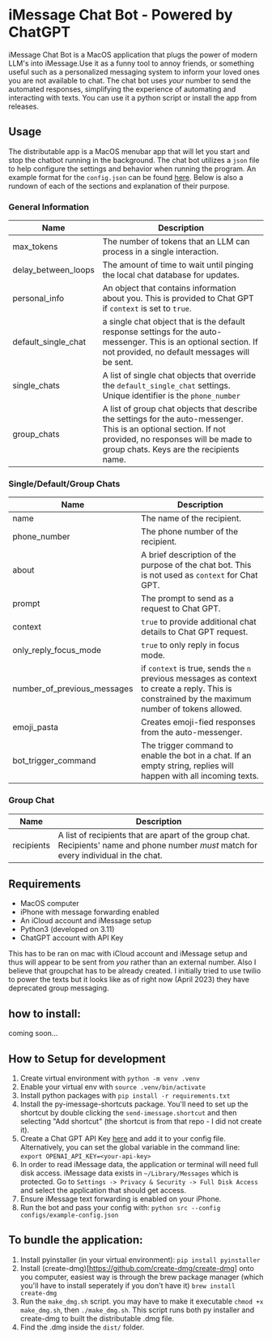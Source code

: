 # iMessage Chat Bot - Powered by ChatGPT

iMessage Chat Bot is a MacOS application that plugs the power of modern LLM's into iMessage.Use it as a funny tool to annoy friends,
or something useful such as a personalized messaging system to inform your loved ones you are not available to chat.
The chat bot uses *your* number to send the automated responses, simplifying the experience of automating and interacting with
texts. You can use it a python script or install the app from releases. 

## Usage
The distributable app is a MacOS menubar app that will let you start and stop the chatbot running in the background.
The chat bot utilizes a `json` file to help configure the settings and behavior when running the program. An example format for the
`config.json` can be found [here](./configs/example-config.json). Below is also a rundown of each of the sections and explanation
of their purpose.

### General Information

| Name | Description |
| --- | --- |
| max_tokens | The number of tokens that an LLM can process in a single interaction.
| delay_between_loops | The amount of time to wait until pinging the local chat database for updates.
| personal_info | An object that contains information about you. This is provided to Chat GPT if `context` is set to `true`.
| default_single_chat | a single chat object that is the default response settings for the auto-messenger. This is an optional section. If not provided, no default messages will be sent.
| single_chats | A list of single chat objects that override the `default_single_chat` settings. Unique identifier is the `phone_number`
| group_chats | A list of group chat objects that describe the settings for the auto-messenger. This is an optional section. If not provided, no responses will be made to group chats. Keys are the recipients name.

### Single/Default/Group Chats

| Name | Description |
| --- | --- |
| name | The name of the recipient.
| phone_number | The phone number of the recipient.
| about | A brief description of the purpose of the chat bot. This is not used as `context` for Chat GPT.
| prompt | The prompt to send as a request to Chat GPT.
| context | `true` to provide additional chat details to Chat GPT request.
| only_reply_focus_mode | `true` to only reply in focus mode. |
| number_of_previous_messages | if `context` is true, sends the `n` previous messages as context to create a reply. This is constrained by the maximum number of tokens allowed.
| emoji_pasta | Creates emoji-fied responses from the auto-messenger.
| bot_trigger_command | The trigger command to enable the bot in a chat. If an empty string, replies will happen with all incoming texts.

### Group Chat

| Name | Description |
| --- | --- |
| recipients | A list of recipients that are apart of the group chat. Recipients' name and phone number *must* match for every individual in the chat.

## Requirements

- MacOS computer
- iPhone with message forwarding enabled
- An iCloud account and iMessage setup
- Python3 (developed on 3.11)
- ChatGPT account with API Key

This has to be ran on mac with iCloud account and iMessage setup and thus will appear to be sent from *you* rather than an external number. Also I believe that groupchat has to be already created. I initially tried to use twilio to power the texts but it looks like as of right now (April 2023) they have deprecated group messaging.

## how to install:
coming soon...


## How to Setup for development
1. Create virtual environment with `python -m venv .venv`
2. Enable your virtual env with `source .venv/bin/activate`
2. Install python packages with `pip install -r requirements.txt`
4. Install the py-imessage-shortcuts package. You'll need to set up the shortcut by double clicking the `send-imessage.shortcut` and then selecting "Add shortcut" (the shortcut is from that repo - I did not create it). 
5. Create a Chat GPT API Key [here](https://platform.openai.com/api-keys) and add it to your config file. Alternatively, you can set the global variable in the command line: `export OPENAI_API_KEY=<your-api-key>`
6. In order to read iMessage data, the application or terminal will need full disk access. iMessage data exists in `~/Library/Messages` which is protected. Go to `Settings -> Privacy & Security -> Full Disk Access` and select the application that should get access.
7. Ensure iMessage text forwarding is enabled on your iPhone.
8. Run the bot and pass your config with: `python src --config configs/example-config.json`

## To bundle the application:
1. Install pyinstaller (in your virtual environment): `pip install pyinstaller`
2. Install (create-dmg)[https://github.com/create-dmg/create-dmg] onto you computer, easiest way is through the brew package manager (which you'll have to install seperately if you don't have it) `brew install create-dmg`
3. Run the `make_dmg.sh` script. you may have to make it executable `chmod +x make_dmg.sh`, then `./make_dmg.sh`. This script runs both py installer and create-dmg to built the distributable .dmg file. 
4. Find the .dmg inside the `dist/` folder.